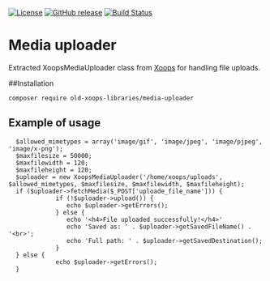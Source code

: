 [![License](https://img.shields.io/github/license/OldXoopsLibraries/media-uploader.svg?maxAge=2592000)](License.txt) [![GitHub release](https://img.shields.io/github/release/OldXoopsLibraries/media-uploader.svg?maxAge=2592000)](https://github.com/OldXoopsLibraries/media-uploader/releases) [![Build Status](https://travis-ci.org/OldXoopsLibraries/media-uploader.svg?branch=master)](https://travis-ci.org/OldXoopsLibraries/media-uploader)

# Media uploader

Extracted XoopsMediaUploader class from [Xoops](http://xoops.org) for handling file uploads.

##Installation

`composer require old-xoops-libraries/media-uploader`

## Example of usage

```php5
  $allowed_mimetypes = array('image/gif', 'image/jpeg', 'image/pjpeg', 'image/x-png');
  $maxfilesize = 50000;
  $maxfilewidth = 120;
  $maxfileheight = 120;
  $uploader = new XoopsMediaUploader('/home/xoops/uploads', $allowed_mimetypes, $maxfilesize, $maxfilewidth, $maxfileheight);
  if ($uploader->fetchMedia($_POST['uploade_file_name'])) {
             if (!$uploader->upload()) {
                echo $uploader->getErrors();
             } else {
                echo '<h4>File uploaded successfully!</h4>'
                echo 'Saved as: ' . $uploader->getSavedFileName() . '<br>';
                echo 'Full path: ' . $uploader->getSavedDestination();
             }
  } else {
             echo $uploader->getErrors();
  }
```